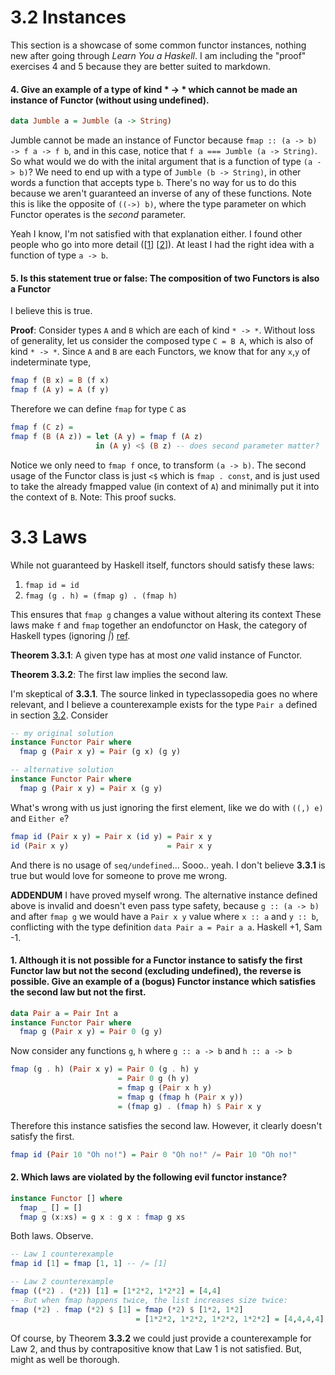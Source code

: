 # 3.2 Instances
This section is a showcase of some common functor instances, nothing new after going
through *Learn You a Haskell*. I am including the "proof" exercises 4 and 5 because they
are better suited to markdown.

#### 4. Give an example of a type of kind * -> * which cannot be made an instance of Functor (without using undefined).
```haskell
data Jumble a = Jumble (a -> String)
```
Jumble cannot be made an instance of Functor because `fmap :: (a -> b) -> f a -> f b`,
and in this case, notice that `f a === Jumble (a -> String)`. So what would we do with
the inital argument that is a function of type `(a -> b)`? We need to end up with a type
of `Jumble (b -> String)`, in other words a function that accepts type `b`. There's no
way for us to do this because we aren't guaranteed an inverse of any of these functions.
Note this is like the opposite of `((->) b)`, where the type parameter on which Functor
operates is the *second* parameter.

Yeah I know, I'm not satisfied with that explanation either. I found other people who go
into more detail ([[1](http://stackoverflow.com/questions/26985562/make-data-type-of-kind-thats-not-a-functor/26986211#26986211)] [[2](https://michaelochurch.wordpress.com/2016/01/01/insights-into-why-a-contravariant-type-cant-be-a-haskell-functor/)]). At least I had the right idea with a function of type `a -> b`.


#### 5. Is this statement true or false: The composition of two Functors is also a Functor
I believe this is true.

**Proof**: Consider types `A` and `B` which are each of kind `* -> *`. Without loss of generality,
let us consider the composed type `C = B A`, which is also of kind `* -> *`. Since `A` and `B`
are each Functors, we know that for any `x`,`y` of indeterminate type,
```haskell
fmap f (B x) = B (f x)
fmap f (A y) = A (f y)
```
Therefore we can define `fmap` for type `C` as
```haskell
fmap f (C z) =
fmap f (B (A z)) = let (A y) = fmap f (A z)
                   in (A y) <$ (B z) -- does second parameter matter?
``` 
Notice we only need to `fmap f` once, to transform `(a -> b)`. The second usage of the Functor class
is just `<$` which is `fmap . const`, and is just used to take the already fmapped value (in context of `A`)
and minimally put it into the context of `B`.
Note: This proof sucks.

# 3.3 Laws

While not guaranteed by Haskell itself, functors should satisfy these laws:

1. `fmap id = id`
2. `fmag (g . h) = (fmap g) . (fmap h)`

This ensures that `fmap g` changes a value without altering its context
These laws make `f` and `fmap` together an endofunctor on Hask, the category
of Haskell types (ignoring _|_) [ref](https://en.wikibooks.org/wiki/Haskell/Category_theory).

**Theorem 3.3.1**: A given type has at most *one* valid instance of Functor.

**Theorem 3.3.2**: The first law implies the second law.

I'm skeptical of **3.3.1**. The source linked in typeclassopedia goes no
where relevant, and I believe a counterexample exists for the type
`Pair a` defined in section [3.2](./3.2_Instances.hs). Consider
```haskell
-- my original solution
instance Functor Pair where
  fmap g (Pair x y) = Pair (g x) (g y)

-- alternative solution
instance Functor Pair where
  fmap g (Pair x y) = Pair x (g y)
```
What's wrong with us just ignoring the first element, like we do with `((,) e)`
and `Either e`?
```haskell
fmap id (Pair x y) = Pair x (id y) = Pair x y
id (Pair x y)                      = Pair x y
```
And there is no usage of `seq/undefined`... Sooo.. yeah. I don't believe **3.3.1**
is true but would love for someone to prove me wrong.

**ADDENDUM** I have proved myself wrong. The alternative instance defined above
is invalid and doesn't even pass type safety, because `g :: (a -> b)` and after
`fmap g` we would have a `Pair x y` value where `x :: a` and `y :: b`, conflicting
with the type definition `data Pair a = Pair a a`. Haskell +1, Sam -1.

#### 1. Although it is not possible for a Functor instance to satisfy the first Functor law but not the second (excluding undefined), the reverse is possible. Give an example of a (bogus) Functor instance which satisfies the second law but not the first.
```haskell
data Pair a = Pair Int a
instance Functor Pair where
  fmap g (Pair x y) = Pair 0 (g y)
```
Now consider any functions `g`, `h` where `g :: a -> b` and `h :: a -> b`
```haskell
fmap (g . h) (Pair x y) = Pair 0 (g . h) y
                        = Pair 0 g (h y)
                        = fmap g (Pair x h y)
                        = fmap g (fmap h (Pair x y))
                        = (fmap g) . (fmap h) $ Pair x y
```
Therefore this instance satisfies the second law. However, it clearly doesn't
satisfy the first.
```haskell
fmap id (Pair 10 "Oh no!") = Pair 0 "Oh no!" /= Pair 10 "Oh no!"
```

#### 2. Which laws are violated by the following evil functor instance?
```haskell
instance Functor [] where
  fmap _ [] = []
  fmap g (x:xs) = g x : g x : fmap g xs
```
Both laws. Observe.
```haskell
-- Law 1 counterexample
fmap id [1] = fmap [1, 1] -- /= [1]

-- Law 2 counterexample
fmap ((*2) . (*2)) [1] = [1*2*2, 1*2*2] = [4,4]
-- But when fmap happens twice, the list increases size twice:
fmap (*2) . fmap (*2) $ [1] = fmap (*2) $ [1*2, 1*2]
                            = [1*2*2, 1*2*2, 1*2*2, 1*2*2] = [4,4,4,4] -- /= [4,4]
```
Of course, by Theorem **3.3.2** we could just provide a counterexample for Law 2,
and thus by contrapositive know that Law 1 is not satisfied. But, might as well
be thorough.
